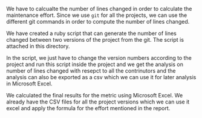 We have to calcualte the number of lines changed in order to calculate the maintenance effort. Since we use `git` for all the projects, we can use the different git commands in order to compute the number of lines changed.

We have created a ruby script that can generate the number of lines changed between two versions of the project from the git. The script is attached in this directory.

In the script, we just have to change the version numbers according to the project and run this script inside the project and we get the analysis on number of lines changed with resepct to all the contrinutors and the analysis can also be exported as a csv which we can use it for later analysis in Microsoft Excel.

We calculated the final results for the metric using Microsoft Excel. We already have the CSV files for all the project versions which we can use it excel and apply the formula for the effort mentioned in the report.
